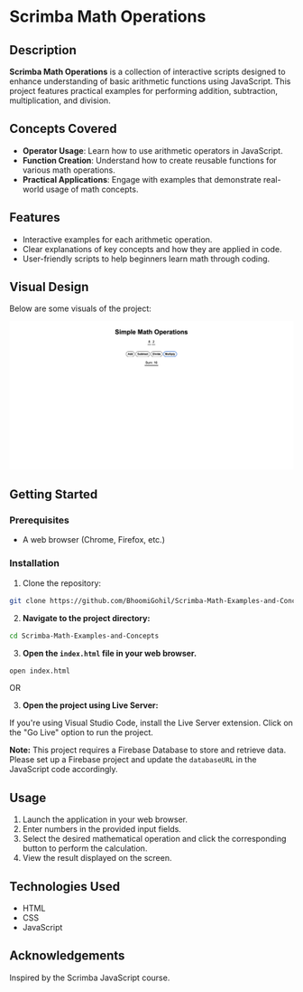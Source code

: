 # Scrimba Math Operations

## Description

**Scrimba Math Operations** is a collection of interactive scripts designed to enhance understanding of basic arithmetic functions using JavaScript. This project features practical examples for performing addition, subtraction, multiplication, and division.

## Concepts Covered

- **Operator Usage**: Learn how to use arithmetic operators in JavaScript.
- **Function Creation**: Understand how to create reusable functions for various math operations.
- **Practical Applications**: Engage with examples that demonstrate real-world usage of math concepts.

## Features

- Interactive examples for each arithmetic operation.
- Clear explanations of key concepts and how they are applied in code.
- User-friendly scripts to help beginners learn math through coding.

## Visual Design

Below are some visuals of the project:

![Home Page](Index.png)

## Getting Started

### Prerequisites

- A web browser (Chrome, Firefox, etc.)

### Installation

1. Clone the repository:

```bash
git clone https://github.com/BhoomiGohil/Scrimba-Math-Examples-and-Concepts.git
```

2. **Navigate to the project directory:**

```bash
cd Scrimba-Math-Examples-and-Concepts
```

3. **Open the `index.html` file in your web browser.**

```bash
open index.html
```

OR

3. **Open the project using Live Server:**

If you're using Visual Studio Code, install the Live Server extension.
Click on the "Go Live" option to run the project.

**Note:** This project requires a Firebase Database to store and retrieve data. Please set up a Firebase project and update the `databaseURL` in the JavaScript code accordingly.

## Usage

1. Launch the application in your web browser.
2. Enter numbers in the provided input fields.
3. Select the desired mathematical operation and click the corresponding button to perform the calculation.
4. View the result displayed on the screen.

## Technologies Used

- HTML
- CSS
- JavaScript

## Acknowledgements

Inspired by the Scrimba JavaScript course.
